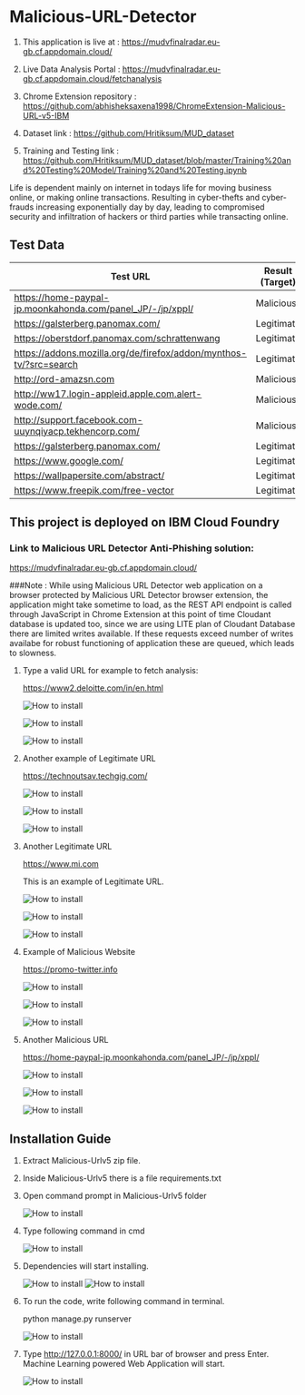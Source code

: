 # Malicious-URL-Detector

1. This application is live at : https://mudvfinalradar.eu-gb.cf.appdomain.cloud/

2. Live Data Analysis Portal : https://mudvfinalradar.eu-gb.cf.appdomain.cloud/fetchanalysis

3. Chrome Extension repository : https://github.com/abhisheksaxena1998/ChromeExtension-Malicious-URL-v5-IBM

4. Dataset link : https://github.com/Hritiksum/MUD_dataset

5. Training and Testing link : https://github.com/Hritiksum/MUD_dataset/blob/master/Training%20and%20Testing%20Model/Training%20and%20Testing.ipynb

Life is dependent mainly on internet in todays life for moving business online, or making online transactions. Resulting in cyber-thefts and cyber-frauds increasing exponentially day by day, leading to compromised security and infiltration of hackers or third parties while transacting online.

## Test Data

Test URL | Result (Target)
------------ | -------------
https://home-paypal-jp.moonkahonda.com/panel_JP/-/jp/xppl/ | Malicious
https://galsterberg.panomax.com/ | Legitimate
https://oberstdorf.panomax.com/schrattenwang | Legitimate
https://addons.mozilla.org/de/firefox/addon/mynthos-tv/?src=search | Legitimate
http://ord-amazsn.com | Malicious
http://ww17.login-appleid.apple.com.alert-wode.com/ | Malicious
http://support.facebook.com-uuynqiyacp.tekhencorp.com/ | Malicious
https://galsterberg.panomax.com/ | Legitimate
https://www.google.com/ | Legitimate
https://wallpapersite.com/abstract/ | Legitimate
https://www.freepik.com/free-vector | Legitimate

## This project is deployed on IBM Cloud Foundry

### Link to Malicious URL Detector Anti-Phishing solution:
https://mudvfinalradar.eu-gb.cf.appdomain.cloud/

###Note : While using Malicious URL Detector web application on a browser protected by Malicious URL Detector browser extension, the application might take sometime to load, as the REST API endpoint is called through JavaScript in Chrome Extension at this point of time Cloudant database is updated too, since we are using LITE plan of Cloudant Database there are limited writes available. If these requests exceed number of writes availabe for robust functioning of application these are queued, which leads to slowness. 

1.	Type a valid URL for example to fetch analysis:
    
    https://www2.deloitte.com/in/en.html
    
    ![How to install](/Images/img9.png)
    
    ![How to install](/Images/img91.png)
    
    ![How to install](/Images/img92.png)
    
    
2.	Another example of Legitimate URL

    https://technoutsav.techgig.com/
    
    ![How to install](/Images/img8.png)
    
    ![How to install](/Images/img81.png)
    
    ![How to install](/Images/img82.png)
    
3.	Another Legitimate URL

    https://www.mi.com

    This is an example of Legitimate URL.
    
    ![How to install](/Images/img7.png)
    
    ![How to install](/Images/img71.png)
    
    ![How to install](/Images/img72.png)
    
4.	Example of Malicious Website

    https://promo-twitter.info
    
    ![How to install](/Images/img10.png)
    
    ![How to install](/Images/img101.png)
    
    ![How to install](/Images/img102.png)
    
5.	Another Malicious URL

    https://home-paypal-jp.moonkahonda.com/panel_JP/-/jp/xppl/
    
    ![How to install](/Images/img11.png)
    
    ![How to install](/Images/img111.png)
    
    ![How to install](/Images/img112.png)

## Installation Guide

1.	Extract Malicious-Urlv5 zip file.
2.	Inside Malicious-Urlv5 there is a file requirements.txt
3.	Open command prompt in Malicious-Urlv5 folder

    ![How to install](/Images/img1.png)

4.  Type following command in cmd

    ![How to install](/Images/img2.png)
    
5.  Dependencies will start installing.  

    ![How to install](/Images/img3.png)
    ![How to install](/Images/img4.png)

6.	To run the code, write following command in terminal.

    python manage.py runserver
    
    ![How to install](/Images/img5.png)
    
7.	Type http://127.0.0.1:8000/ in URL bar of browser and press Enter. Machine Learning powered Web                 Application will start.    

    ![How to install](/Images/img6.png)
    

